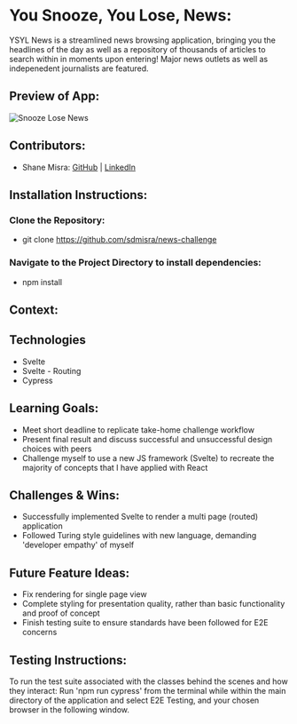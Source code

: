 # You Snooze, You Lose, News:
[//]: <>

YSYL News is a streamlined news browsing application, bringing you the headlines of the day as well as a repository of thousands of articles to search within in moments upon entering! Major news outlets as well as indepenedent journalists are featured.

## Preview of App:
[//]: <>
![Snooze Lose News](https://github.com/sdmisra/news-challenge/assets/117242156/f3300ff9-4c54-413d-be57-719bc465ce60)

## Contributors:
[//]: <>
- Shane Misra: [GitHub](https://github.com/sdmisra) | [LinkedIn](https://www.linkedin.com/in/shanemisra/)
## Installation Instructions:
[//]: <>

### Clone the Repository:
- git clone https://github.com/sdmisra/news-challenge

### Navigate to the Project Directory to install dependencies:
- npm install

## Context:
[//]: <>


## Technologies
- Svelte
- Svelte - Routing
- Cypress
  

## Learning Goals:
- Meet short deadline to replicate take-home challenge workflow
- Present final result and discuss successful and unsuccessful design choices with peers
- Challenge myself to use a new JS framework (Svelte) to recreate the majority of concepts that I have applied with React

## Challenges & Wins:
- Successfully implemented Svelte to render a multi page (routed) application
- Followed Turing style guidelines with new language, demanding 'developer empathy' of myself

## Future Feature Ideas:
[//]: <>
- Fix rendering for single page view
- Complete styling for presentation quality, rather than basic functionality and proof of concept
- Finish testing suite to ensure standards have been followed for E2E concerns


## Testing Instructions:
[//]: <>

To run the test suite associated with the classes behind the scenes and how they interact: 
Run 'npm run cypress' from the terminal while within the main directory of the application and select E2E Testing, and your chosen browser in the following window.
